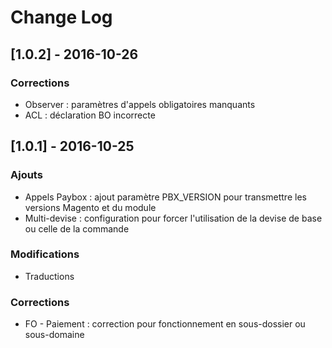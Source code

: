 # Change Log

## [1.0.2] - 2016-10-26

### Corrections
- Observer : paramètres d'appels obligatoires manquants
- ACL : déclaration BO incorrecte

## [1.0.1] - 2016-10-25
### Ajouts
- Appels Paybox : ajout paramètre PBX_VERSION pour transmettre les versions Magento et du module
- Multi-devise : configuration pour forcer l'utilisation de la devise de base ou celle de la commande

### Modifications
- Traductions

### Corrections
- FO - Paiement : correction pour fonctionnement en sous-dossier ou sous-domaine

